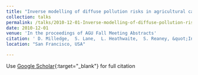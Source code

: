 ```yaml
---
title: "Inverse modelling of diffuse pollution risks in agricultural catchments"
collection: talks
permalink: /talks/2010-12-01-Inverse-modelling-of-diffuse-pollution-risks-in-agricultural-catchments
date: 2010-12-01
venue: 'In the proceedings of AGU Fall Meeting Abstracts'
citation: ' D. Milledge,  S. Lane,  L. Heathwaite,  S. Reaney, &quot;Inverse modelling of diffuse pollution risks in agricultural catchments.&quot; In the proceedings of AGU Fall Meeting Abstracts, 2010.'
location: "San Francisco, USA"

---
```

Use [Google Scholar](https://scholar.google.com/scholar?q=Inverse+modelling+of+diffuse+pollution+risks+in+agricultural+catchments){:target="_blank"} for full citation
